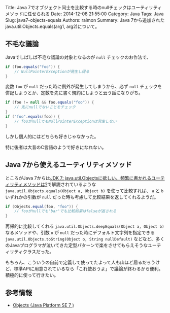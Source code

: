 Title: Java 7でオブジェクト同士を比較する時のnullチェックはユーティリティメソッドに任せられる
Date: 2014-12-08 21:55:00
Category: Java
Tags: Java
Slug: java7-objects-equals
Authors: raimon
Summary: Java 7から追加されたjava.util.Objects.equals(arg1, arg2)について。

## 不毛な議論

Javaでしばしば不毛な議論の対象となるのが `null` チェックのお作法で、

```java
if (foo.equals("foo")) {
    // NullPointerExceptionが発生し得る
}
```

変数 `foo` が `null` だった時に例外が発生してしまうから、必ず `null` チェックを併記しようとか、定数を先に書く規約にしようと云う話になりがち。

```java
if (foo != null && foo.equals("foo")) {
    // 先にnullでないことをチェック
}
if ("foo".equals(foo)) {
    // fooがnullでもNullPointerExceptionは発生しない
}
```

しかし個人的にはどちらも好きじゃなかった。

特に後者は大昔のC言語のようで好きになれない。

## Java 7から使えるユーティリティメソッド

ところがJava 7からは[JDK 7: java.util.Objectsに欲しい、頻繁に書かれるユーティリティメソッドは?](http://www.infoq.com/jp/news/2009/09/jdk7-java-utils-object)で解説されているような `java.util.Objects.equals(Object a, Object b)` を使って比較すれば、 `a` と `b` いずれかの引数が `null` だった時も考慮して比較結果を返してくれるようだ。

```java
if (Objects.equal(foo, "foo")) {
    // fooがnullでも"bar"でも比較結果はfalseが返される
}
```

再帰的に比較してくれる `java.util.Objects.deepEquals(Object a, Object b)` なるメソッドや、引数 `o` が `null` だった時にデフォルト文字列を指定できる `java.util.Objects.toString(Object o, String nullDefault)` などなど、多くのJavaプログラマが泣いてきた定型パターンで楽をさせてもらえそうなユーティリティクラスだった。

もちろん、こういうの自前で定義して使ってたよって人も山ほど居るだろうけど、標準APIに用意されているなら「これ使おうよ」で議論が終わるから便利。積極的に使って行きたい。

## 参考情報

* [Objects (Java Platform SE 7 )](https://docs.oracle.com/javase/jp/7/api/java/util/Objects.html "Objects (Java Platform SE 7 )")
